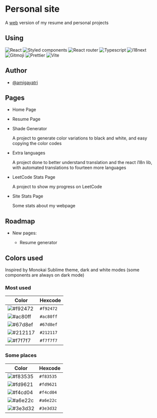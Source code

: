 # Personal site

A [web](https://amiragayatri.dev) version of my resume and personal projects

## Using

  <img
    src="https://img.shields.io/badge/React-ffffff?style=for-the-badge&logo=react&logoColor=f92472&labelColor=212117&color=f92472"
    alt="React"
  />
  <img
    src="https://img.shields.io/badge/styled_components-DB7093?style=for-the-badge&logo=styled-components&logoColor=f92472&labelColor=212117&color=f92472"
    alt="Styled components"
  />
  <img
    src="https://img.shields.io/badge/Next-CA4245?style=for-the-badge&logo=nextdotjs&logoColor=f92472&labelColor=212117&color=f92472"
    alt="React router"
  />
  <img
    src="https://img.shields.io/badge/TypeScript-007ACC?style=for-the-badge&logo=typescript&logoColor=f92472&labelColor=212117&color=f92472"
    alt="Typescript"
  />
  <img
    src="https://img.shields.io/badge/i18next-DB7093?style=for-the-badge&logo=i18next&logoColor=f92472&labelColor=212117&color=f92472"
    alt="i18next"
  />
  <img
    src="https://img.shields.io/badge/😜😍-gitmoji-FFDD67?style=for-the-badge&logoColor=212117&labelColor=212117&color=f92472"
    alt="Gitmoji"
  />
  <img
    src="https://img.shields.io/badge/prettier-1A2C34?style=for-the-badge&logo=prettier&logoColor=212117&labelColor=212117&color=f92472"
    alt="Prettier"
  />
  <img
    src="https://img.shields.io/badge/Vite-B73BFE?style=for-the-badge&logo=vite&logoColor=212117&labelColor=212117&color=f92472"
    alt="Vite"
  />

## Author

- [@amigayatri](https://github.com/amigayatri/)
## Pages

- Home Page

- Resume Page

- Shade Generator
    
    A project to generate color variations to black and white, and easy copying the color codes

- Extra languages

    A project done to better understand translation and the react i18n lib, with automated translations to fourteen more languages

- LeetCode Stats Page

     A project to show my progress on LeetCode

- Site Stats Page

    Some stats about my webpage

## Roadmap

- New pages:

    - Resume generator

## Colors used

Inspired by Monokai Sublime theme, dark and white modes (some components are always on dark mode)

### Most used

| Color | Hexcode |
| --- | --- |
| ![#f92472](https://placehold.co/32x32/f92472/f92472.png)| `#f92472` |
| ![#ac80ff](https://placehold.co/32x32/ac80ff/ac80ff.png) | `#ac80ff` |
| ![#67d8ef](https://placehold.co/32x32/67d8ef/67d8ef.png) | `#67d8ef` |
| ![#212117](https://placehold.co/32x32/212117/212117.png) | `#212117` |
| ![#f7f7f7](https://placehold.co/32x32/f7f7f7/f7f7f7.png) | `#f7f7f7` |

### Some places
| Color | Hexcode |
| --- | --- |
| ![#f83535](https://placehold.co/32x32/f83535/f83535) | `#f83535` |
| ![#fd9621](https://placehold.co/32x32/fd9621/fd9621) | `#fd9621` |
| ![#f4cd04](https://placehold.co/32x32/f4cd04/f4cd04) | `#f4cd04` |
| ![#a6e22c](https://placehold.co/32x32/a6e22c/a6e22c) | `#a6e22c` |
| ![#3e3d32](https://placehold.co/32x32/3e3d32/3e3d32) | `#3e3d32` |